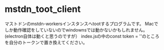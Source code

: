 # mstdn_toot_client
マストドンのmstdn-workersインスタンスへtootするプログラムです。
Macでしか動作確認をしていないのでwindownsでは動かないかもしれません。(electron自体は動くと思うのですが）
index.jsの中のconst token = ''のところを自分のトークンで置き換えてください。
